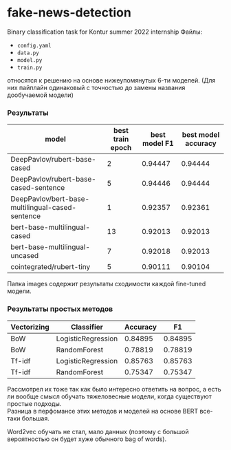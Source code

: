 # fake-news-detection
Binary classification task for Kontur summer 2022 internship
Файлы: 
- ``config.yaml``
- ``data.py``
- ``model.py``
- ``train.py``

относятся к решению на основе нижеупомянутых 6-ти моделей. (Для них пайплайн одинаковый с точностью до замены названия дообучаемой модели)


### Результаты


| model  | best train epoch | best model F1 | best model accuracy |
|---|---|---|---|
| DeepPavlov/rubert-base-cased | 2 | 0.94447 | 0.94444 |
| DeepPavlov/rubert-base-cased-sentence | 5 | 0.94446 | 0.94444 |
| DeepPavlov/bert-base-multilingual-cased-sentence | 1 | 0.92357 | 0.92361 |
| bert-base-multilingual-cased | 13 | 0.92013 | 0.92013 |
| bert-base-multilingual-uncased | 7 | 0.92018 | 0.92013 |
| cointegrated/rubert-tiny | 5 | 0.90111 | 0.90104 |

Папка images содержит результаты сходимости каждой fine-tuned модели.


### Результаты простых методов 

| Vectorizing  | Classifier | Accuracy | F1 |
|---|---|---|---|
| BoW | LogisticRegression | 0.84895 | 0.84895 |
| BoW | RandomForest | 0.78819 | 0.78819 |
| Tf-idf | LogisticRegression | 0.85763 | 0.85763 |
| Tf-idf | RandomForest | 0.75347 | 0.75347 |

Рассмотрел их тоже так как было интересно ответить на вопрос, а есть ли вообще смысл обучать тяжеловесные модели, когда существуют простые подходы.  
Разница в перфомансе этих методов и моделей на основе BERT все-таки большая.

Word2vec обучать не стал, мало данных (поэтому с большой вероятностью он будет хуже обычного bag of words).
